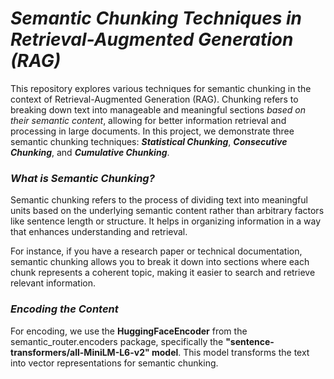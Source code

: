# ***Semantic Chunking Techniques in Retrieval-Augmented Generation (RAG)***
This repository explores various techniques for semantic chunking in the context of Retrieval-Augmented Generation (RAG). Chunking refers to breaking down text into manageable and meaningful sections *based on their semantic content*, allowing for better information retrieval and processing in large documents. In this project, we demonstrate three semantic chunking techniques: ***Statistical Chunking***, ***Consecutive Chunking***, and ***Cumulative Chunking***.

### ***What is Semantic Chunking?***

Semantic chunking refers to the process of dividing text into meaningful units based on the underlying semantic content rather than arbitrary factors like sentence length or structure. It helps in organizing information in a way that enhances understanding and retrieval.

For instance, if you have a research paper or technical documentation, semantic chunking allows you to break it down into sections where each chunk represents a coherent topic, making it easier to search and retrieve relevant information.

### ***Encoding the Content***
For encoding, we use the **HuggingFaceEncoder** from the semantic_router.encoders package, specifically the **"sentence-transformers/all-MiniLM-L6-v2" model**. This model transforms the text into vector representations for semantic chunking.

